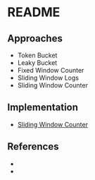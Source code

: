 # README

## Approaches

- Token Bucket
- Leaky Bucket
- Fixed Window Counter
- Sliding Window Logs
- Sliding Window Counter

## Implementation

- [Sliding Window Counter](../utilities/rate-limiter/index.js)

## References

- [](https://www.figma.com/blog/an-alternative-approach-to-rate-limiting/)
- [](https://medium.com/@saisandeepmopuri/system-design-rate-limiter-and-data-modelling-9304b0d18250)
